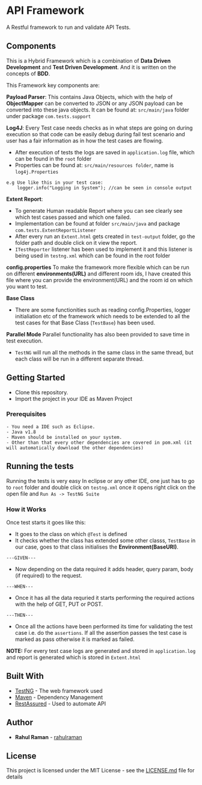 # API Framework
A Restful framework to run and validate API Tests.
## Components
This is a Hybrid Framework which is a combination of **Data Driven Development** and **Test Driven Development**. And it is written on the concepts of **BDD**.

This Framework key components are:

**Payload Parser**:
This contains Java Objects, which with the help of **ObjectMapper** can be converted to JSON or any JSON payload can be converted into these java objects.
It can be found at: ```src/main/java``` folder under package ```com.tests.support```

**Log4J**:
Every Test case needs checks as in what steps are going on during execution so that code can be easily debug during fail test scenario and user has a fair information as in how the test cases are flowing.

- After execution of tests the logs are saved in ```application.log``` file, which can be found in the ```root``` folder
- Properties can be found at: ```src/main/resources folder```, name is ```log4j.Properties```
```
e.g Use like this in your test case:
    logger.info("Logging in System"); //can be seen in console output
```
**Extent Report**:
- To generate Human readable Report where you can see clearly see which test cases passed and which one failed.
- Implementation can be found at folder ```src/main/java``` and package ```com.tests.ExtentReportListener```
- After every run an ```Extent.html``` gets created in ```test-output``` folder, go the folder path and double click on it view the report.
- ```ITestReporter``` listener has been used to implement it and this listener is being used in ```testng.xml``` which can be found in the root folder

**config.properties**
To make the framework more flexible which can be run on different **environments(URL)** and different room ids, I have created this file where you can provide the environment(URL) and the room id on which you want to test.

**Base Class**
- There are some functionities such as reading config.Properties, logger initialiation etc of the framework which needs to be extended to all the test cases for that Base Class (```TestBase```) has been used.

**Parallel Mode**
Parallel functionality has also been provided to save time in test execution.
- ```TestNG``` will run all the methods in the same class in the same thread, but each class will be run in a different separate thread.

## Getting Started
- Clone this repository.
- Import the project in your IDE as Maven Project

### Prerequisites

```
- You need a IDE such as Eclipse.
- Java v1.8
- Maven should be installed on your system.
- Other than that every other dependencies are covered in pom.xml (it will automatically download the other dependencies)
```


## Running the tests

Running the tests is very easy In eclipse or any other IDE, one just has to go to ```root``` folder and double click on ```testng.xml``` once it opens right click on the open file and ```Run As -> TestNG Suite```

### How it Works
Once test starts it goes like this:
- It goes to the class on which ```@Test``` is defined
- It checks whether the class has extended some other classs, ```TestBase``` in our case, goes to that class initialises the **Environment(BaseURI)**.

```---GIVEN---```
- Now depending on the data required it adds header, query param, body (if required) to the request.

`---WHEN---`
- Once it has all the data requried it starts performing the required actions with the help of GET, PUT or POST.

`---THEN---`
- Once all the actions have been performed its time for validating the test case i.e. do the `assertions`. If all the assertion passes the test case is marked as pass otherwise it is marked as failed.

**NOTE:**
For every test case logs are generated and stored in `application.log` and report is generated which is stored in `Extent.html`

## Built With

* [TestNG](https://testng.org/doc/) - The web framework used
* [Maven](https://maven.apache.org/) - Dependency Management
* [RestAssured](http://rest-assured.io/) - Used to automate API

## Author
* **Rahul Raman** - [rahulraman](https://github.com/rahul-raman)

## License

This project is licensed under the MIT License - see the [LICENSE.md](LICENSE.md) file for details
